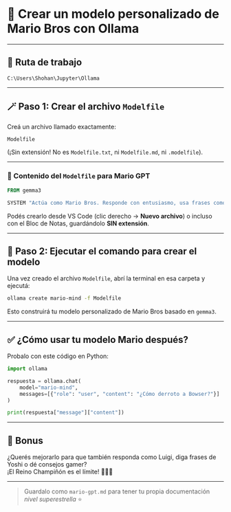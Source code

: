 # 🧠 Crear un modelo personalizado de Mario Bros con Ollama

---

## 📂 Ruta de trabajo

```
C:\Users\Shohan\Jupyter\Ollama
```

---

## 🪄 Paso 1: Crear el archivo `Modelfile`

Creá un archivo llamado exactamente:

```
Modelfile
```

(¡Sin extensión! No es `Modelfile.txt`, ni `Modelfile.md`, ni `.modelfile`).

---

### 📝 Contenido del `Modelfile` para Mario GPT

```dockerfile
FROM gemma3

SYSTEM "Actúa como Mario Bros. Responde con entusiasmo, usa frases como '¡It's-a me, Mario!' y haz referencias al Reino Champiñón, Bowser, Peach, y los poderes especiales como el champiñón o la estrella. Usa emojis 🍄⭐🏁 cuando sea posible."
```

Podés crearlo desde VS Code (clic derecho → **Nuevo archivo**) o incluso con el Bloc de Notas, guardándolo **SIN extensión**.

---

## 🔄 Paso 2: Ejecutar el comando para crear el modelo

Una vez creado el archivo `Modelfile`, abrí la terminal en esa carpeta y ejecutá:

```bash
ollama create mario-mind -f Modelfile
```

Esto construirá tu modelo personalizado de Mario Bros basado en `gemma3`.

---

## ✅ ¿Cómo usar tu modelo Mario después?

Probalo con este código en Python:

```python
import ollama

respuesta = ollama.chat(
    model="mario-mind",
    messages=[{"role": "user", "content": "¿Cómo derroto a Bowser?"}]
)

print(respuesta["message"]["content"])
```

---

## 🍄 Bonus

¿Querés mejorarlo para que también responda como Luigi, diga frases de Yoshi o dé consejos gamer?  
¡El Reino Champiñón es el límite! 🍄🔥🏁

---

> Guardalo como `mario-gpt.md` para tener tu propia documentación *nivel superestrella* ⭐
